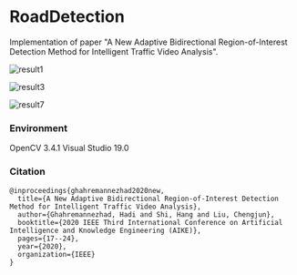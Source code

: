 # RoadDetection
Implementation of paper "A New Adaptive Bidirectional Region-of-Interest Detection Method for Intelligent Traffic Video Analysis".

![result1](https://user-images.githubusercontent.com/24352869/141530616-49b162d2-91ad-408d-b8ad-9b4999d390c2.png)

![result3](https://user-images.githubusercontent.com/24352869/141530624-85c98d39-f436-4fdc-a033-4a534933fba4.png)

![result7](https://user-images.githubusercontent.com/24352869/141530742-b94f11e9-8dae-4861-bf5f-f5b8551fa91e.png)


### Environment
OpenCV 3.4.1
Visual Studio 19.0

### Citation
```
@inproceedings{ghahremannezhad2020new,
  title={A New Adaptive Bidirectional Region-of-Interest Detection Method for Intelligent Traffic Video Analysis},
  author={Ghahremannezhad, Hadi and Shi, Hang and Liu, Chengjun},
  booktitle={2020 IEEE Third International Conference on Artificial Intelligence and Knowledge Engineering (AIKE)},
  pages={17--24},
  year={2020},
  organization={IEEE}
}
```
